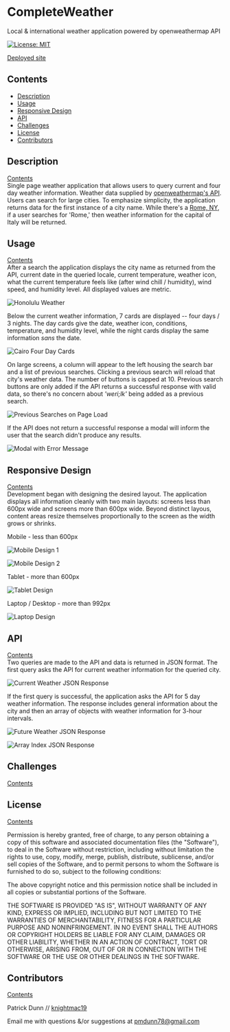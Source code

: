# CompleteWeather
Local &amp; international weather application powered by openweathermap API  

[![License: MIT](https://img.shields.io/badge/License-MIT-yellow.svg)](https://opensource.org/licenses/MIT)  

[Deployed site](https://knightmac19.github.io/CompleteWeather/)

## <a name="contents"></a>  Contents
- [Description](#description)
- [Usage](#usage)
- [Responsive Design](#responsive)
- [API](#API)
- [Challenges](#challenges)
- [License](#license)
- [Contributors](#contributors)  

## <a name="description"></a> Description 
[Contents](#contents)  
Single page weather application that allows users to query current and four day weather information. Weather data supplied by [openweathermap's API](https://openweathermap.org/api). Users can search for large cities. To emphasize simplicity, the application returns data for the first instance of a city name. While there's a [Rome, NY](https://romenewyork.com/), if a user searches for 'Rome,' then weather information for the capital of Italy will be returned. 

## <a name="usage"></a> Usage
[Contents](#contents)  
After a search the application displays the city name as returned from the API, current date in the queried locale, current temperature, weather icon, what the current temperature feels like (after wind chill / humidity), wind speed, and humidity level. All displayed values are metric. 

![Honolulu Weather](https://github.com/knightmac19/CompleteWeather/blob/main/assets/img/Honolulu_Weather.png)  

Below the current weather information, 7 cards are displayed -- four days / 3 nights. The day cards give the date, weather icon, conditions, temperature, and humidity level, while the night cards display the same information *sans* the date.  

![Cairo Four Day Cards](https://github.com/knightmac19/CompleteWeather/blob/main/assets/img/Cairo_Four_Day_Cards.png)  

On large screens, a column will appear to the left housing the search bar and a list of previous searches. Clicking a previous search will reload that city's weather data. The number of buttons is capped at 10. Previous search buttons are only added if the API returns a successful response with valid data, so there's no concern about *'weri;lk'* being added as a previous search.  

![Previous Searches on Page Load](https://github.com/knightmac19/CompleteWeather/blob/main/assets/img/Previous_Searches.png)  

If the API does not return a successful response a modal will inform the user that the search didn't produce any results.

![Modal with Error Message](https://github.com/knightmac19/CompleteWeather/blob/main/assets/img/Error_Modal.png)  

## <a name="responsive"></a> Responsive Design
[Contents](#contents)  
Development began with designing the desired layout. The application displays all information cleanly with two main layouts: screens less than 600px wide and screens more than 600px wide. Beyond distinct layous, content areas resize themselves proportionally to the screen as the width grows or shrinks. 

Mobile - less than 600px  

![Mobile Design 1](https://github.com/knightmac19/CompleteWeather/blob/main/assets/img/Mobile_1.png)  

![Mobile Design 2](https://github.com/knightmac19/CompleteWeather/blob/main/assets/img/Mobile_2.png)  

Tablet - more than 600px  

![Tablet Design](https://github.com/knightmac19/CompleteWeather/blob/main/assets/img/Tablet.png)  

Laptop / Desktop - more than 992px  

![Laptop Design](https://github.com/knightmac19/CompleteWeather/blob/main/assets/img/Laptop.png)  


## <a name="API"></a> API
[Contents](#contents)  
Two queries are made to the API and data is returned in JSON format. The first query asks the API for current weather information for the queried city.  

![Current Weather JSON Response](https://github.com/knightmac19/CompleteWeather/blob/main/assets/img/Current_Res.png)  

If the first query is successful, the application asks the API for 5 day weather information. The response includes general information about the city and then an array of objects with weather information for 3-hour intervals.

![Future Weather JSON Response](https://github.com/knightmac19/CompleteWeather/blob/main/assets/img/Future_Headers.png)  

![Array Index JSON Response](https://github.com/knightmac19/CompleteWeather/blob/main/assets/img/Future_Indices.png)  

## <a name="challenges"></a> Challenges
[Contents](#contents)  

## <a name="license"></a> License
[Contents](#contents)  

Permission is hereby granted, free of charge, to any person obtaining a copy of this software and associated documentation files (the "Software"), to deal in the Software without restriction, including without limitation the rights to use, copy, modify, merge, publish, distribute, sublicense, and/or sell copies of the Software, and to permit persons to whom the Software is furnished to do so, subject to the following conditions:

The above copyright notice and this permission notice shall be included in all copies or substantial portions of the Software.

THE SOFTWARE IS PROVIDED "AS IS", WITHOUT WARRANTY OF ANY KIND, EXPRESS OR IMPLIED, INCLUDING BUT NOT LIMITED TO THE WARRANTIES OF MERCHANTABILITY, FITNESS FOR A PARTICULAR PURPOSE AND NONINFRINGEMENT. IN NO EVENT SHALL THE AUTHORS OR COPYRIGHT HOLDERS BE LIABLE FOR ANY CLAIM, DAMAGES OR OTHER LIABILITY, WHETHER IN AN ACTION OF CONTRACT, TORT OR OTHERWISE, ARISING FROM, OUT OF OR IN CONNECTION WITH THE SOFTWARE OR THE USE OR OTHER DEALINGS IN THE SOFTWARE.

## <a name="contributors"></a> Contributors
[Contents](#contents)  

Patrick Dunn // [knightmac19](https://github.com/knightmac19)

Email me with questions &/or suggestions at [pmdunn78@gmail.com](mailto:pmdunn78@gmail.com)




